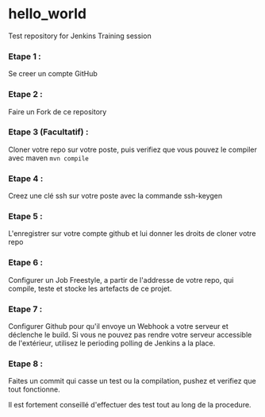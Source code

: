 # hello_world
Test repository for Jenkins Training session

### Etape 1 : 
Se creer un compte GitHub

### Etape 2 : 
Faire un Fork de ce repository

### Etape 3 (Facultatif) :
Cloner votre repo sur votre poste, puis verifiez que vous pouvez le compiler avec maven
`mvn compile`

### Etape 4 :
Creez une clé ssh sur votre poste avec la commande ssh-keygen

### Etape 5 :
L'enregistrer sur votre compte github et lui donner les droits de cloner votre repo

### Etape 6 :
Configurer un Job Freestyle, a partir de l'addresse de votre repo, qui compile, teste et stocke les artefacts de ce projet.

### Etape 7 :
Configurer Github pour qu'il envoye un Webhook a votre serveur et déclenche le build.
Si vous ne pouvez pas rendre votre serveur accessible de l'extérieur, utilisez le perioding polling de Jenkins a la place.

### Etape 8 :
Faites un commit qui casse un test ou la compilation, pushez et verifiez que tout fonctionne.




Il est fortement conseillé d'effectuer des test tout au long de la procedure.
